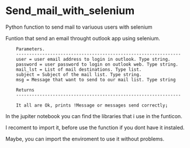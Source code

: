 # Send_mail_with_selenium
Python function to send mail to variuous users with selenium

Funtion that send an email throught outlook app using selenium.
        
        Parameters.
        ---------------------------------------------------------------
        user = user email address to login in outlook. Type string.
        password = user password to login on outlook web. Type string.
        mail_lst = List of mail destinations. Type list.
        subject = Subject of the mail list. Type string.
        msg = Message that want to send to our mail list. Type string
        
        Returns
        ---------------------------------------------------------------
        
        It all are Ok, prints !Message or messages send correctly¡
 
 In the jupiter notebook you can find the libraries that i use in the funticon.
 
 I recoment to import it, before use the function if you dont have it instaled.
 
 Maybe, you can import the enviroment to use it without problems.
